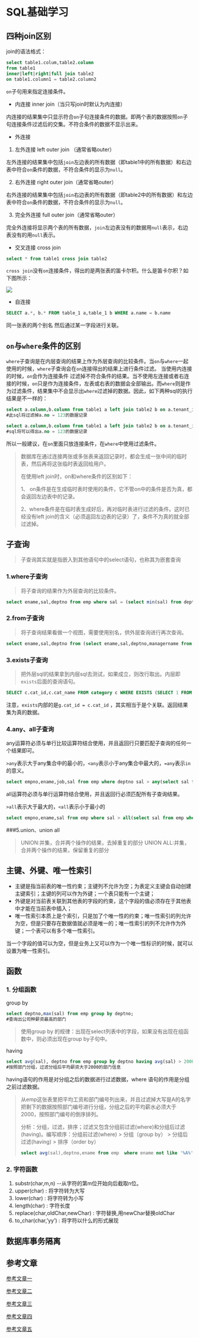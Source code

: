 # SQL基础学习

## 四种join区别

join的语法格式：

```sql
select table1.colum,table2.column 
from table1 
inner|left|right|full join table2 
on table1.column1 = table2.column2
```

`on`子句用来指定连接条件。

- 内连接 inner join（当只写join时默认为内连接）

内连接的结果集中只显示符合`on`子句连接条件的数据。即两个表的数据按照`on`子句连接条件过滤后的交集。不符合条件的数据不显示出来。

- 外连接

1. 左外连接 left outer join （通常省略outer）

左外连接的结果集中包括`join`左边表的所有数据（即table1中的所有数据）和右边表中符合`on`条件的数据，不符合条件的显示为`null`。 

2. 右外连接 right outer join（通常省略outer）

右外连接的结果集中包括`join`右边表的所有数据（即table2中的所有数据）和左边表中符合`on`条件的数据，不符合条件的显示为`null`。 

3. 完全外连接 full outer join（通常省略outer）

完全外连接将显示两个表的所有数据，`join`左边表没有的数据用`null`表示，右边表没有的用`null`表示。

- 交叉连接 cross join

```sql
select * from table1 cross join table2
```

`cross join`没有`on`连接条件，得出的是两张表的笛卡尔积。什么是笛卡尔积？如下图所示：

![](/pic/微信截图_20180408203207.png)

- 自连接

```sql
SELECT a.*, b.* FROM table_1 a,table_1 b WHERE a.name = b.name 
```

同一张表的两个别名 然后通过某一字段进行关联。

## `on`与`where`条件的区别

`where`子查询是在内层查询的结果上作为外层查询的比较条件。当`on`与`where`一起使用的时候，`where`子查询会在`on`连接得出的结果上进行条件过滤。 当使用内连接的时候，`on`会作为连接条件 过滤掉不符合条件的结果。当不使用左连接或者右连接的时候，`on`只是作为连接条件，左表或右表的数据会全部输出。而`where`则是作为过滤条件，结果集中不会显示出`where`过滤掉的数据。因此，如下两种sql的执行结果是不一样的：

```sql
select a.column,b.column from table1 a left join table2 b on a.tenant_id = b.tenant_id where a.no != 123
#此sql将过滤掉a.no = 123的数据记录
```

```sql
select a.column,b.column from table1 a left join table2 b on a.tenant_id = b.tenant_id and a.no != 123
#sql将可以得出a.no = 123的数据记录
```

所以一般建议，在`on`里面只放连接条件，在`where`中使用过滤条件。

> 数据库在通过连接两张或多张表来返回记录时，都会生成一张中间的临时表，然后再将这张临时表返回给用户。
>
> 在使用left join时，on和where条件的区别如下：
>
> 1、 on条件是在生成临时表时使用的条件，它不管on中的条件是否为真，都会返回左边表中的记录。
>
> 2、where条件是在临时表生成好后，再对临时表进行过滤的条件。这时已经没有left join的含义（必须返回左边表的记录）了，条件不为真的就全部过滤掉。





## 子查询

> 子查询其实就是指嵌入到其他语句中的select语句，也称其为嵌套查询

### 1.where子查询

> 将子查询的结果作为外层查询的比较条件。

```sql
select ename,sal,deptno from emp where sal = (select min(sal) from dept );
```

### 2.from子查询

> 将子查询结果看做一个视图，需要使用别名，供外层查询进行再次查询。

```sql
select ename,sal,deptno from (select ename,sal,deptno,managername from emp) emp2 group by deptno;
```

### 3.exists子查询

> 把外层sql的结果拿到内层sql去测试，如果成立，则改行取出。内层即`exists`后面的查询语句。

```sql
SELECT c.cat_id,c.cat_name FROM category c WHERE EXISTS (SELECT 1 FROM goods g WHERE g.cat_id = c.cat_id);
```

注意，`exists`内部的是`g.cat_id = c.cat_id` ，其实相当于是个关联。返回结果集为真的数据。

### 4.any、all子查询

any运算符必须与单行比较运算符结合使用，并且返回行只要匹配子查询的任何一个结果即可。

`>any`表示大于any集合中的最小的，`<any`表示小于any集合中最大的，`=any`表示`in`的意义。

```sql
select empno,ename,job,sal from emp where deptno sal > any(select sal from emp where deptno =10);
```

all运算符必须与单行运算符结合使用，并且返回行必须匹配所有子查询结果。

`>all`表示大于最大的，`<all`表示小于最小的 

```sql
select empno,ename,sal from emp where sal > all(select sal from emp where deptno = 10)
```

###5.union、union all 

> UNION:并集，合并两个操作的结果，去掉重复的部分 
> UNION ALL:并集，合并两个操作的结果，保留重复的部分



## 主键、外键、唯一性索引

- 主键是指当前表的唯一性约束；主键列不允许为空；为表定义主键会自动创建主键索引；主键的列可以作为外键；一个表只能有一个主键；
- 外键是对当前表关联到其他表的字段的约束，这个字段的值必须存在于其他表中才能在当前表中插入；
- 唯一性索引本质上是个索引，只是加了个唯一性的约束；唯一性索引的列允许为空，但是只要存在数据值就必须是唯一的；唯一性索引的列不允许作为外键；一个表可以有多个唯一性索引。

当一个字段的值可以为空，但是业务上又可以作为一个唯一性标识的时候，就可以设置为唯一性索引。

## 函数

### 1. 分组函数

group by 

```sql
select deptno,max(sal) from emp group by deptno;
#查询出公司种薪资最高的部门
```

> 使用group by 的规律：出现在select列表中的字段，如果没有出现在组函数中，则必须出现在group by子句中。

having

```sql
select avg(sal), deptno from emp group by deptno having avg(sal) > 2000;
#按照部门分组，过滤分组后平均薪资大于2000的部门信息
```

having语句的作用是对分组之后的数据进行过滤数据，where 语句的作用是分组之前过滤数据。

>  从emp这张表里把平均工资和部门编号列出来，并且过滤掉大写是A的名字 把剩下的数据按照部门编号进行分组，分组之后的平均薪水必须大于2000，按照部门编号的倒序排列。
>
> 分析：分组，过滤，排序；过滤又包含分组前过滤(where)和分组后过滤(having)。编写顺序：分组前过滤(where) > 分组（group by） > 分组后过滤(having) > 排序（order by）
>
> ```sql
> select avg(sal),deptno,ename from emp  where ename not like '%A%' group by deptno,ename having avg(sal) > 2000 order by deptno desc;
> ```

### 2. 字符函数

1. substr(char,m,n) --从字符的第m位开始向后截取n位。
2. upper(char) : 将字符转为大写
3. lower(char) : 将字符转为小写
4. length(char) : 字符长度
5. replace(char,oldChar,newChar) : 字符替换,用newChar替换oldChar
6. to_char(char,’yy’) : 将字符以什么的形式展现

## 数据库事务隔离



## 参考文章

[参考文章一](http://www.cnblogs.com/wangwanchao/p/5314964.html)

[参考文章二](http://www.cnblogs.com/chiangchou/p/mysql-3.html)

[参考文章三](http://my.oschina.net/jun24bryant/blog/787375)

[参考文章四](http://www.cnblogs.com/hjwublog/p/5952296.html)

[参考文章五](http://www.oraok.com/oracle/oracle-foreign-key.html)



